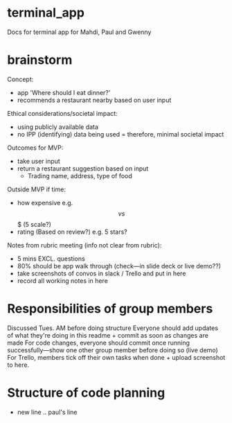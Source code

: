 # terminal_app
Docs for terminal app for Mahdi, Paul and Gwenny

# brainstorm
Concept: 
- app 'Where should I eat dinner?'
- recommends a restaurant nearby based on user input

Ethical considerations/societal impact:
- using publicly available data
- no IPP (identifying) data being used
= therefore, minimal societal impact 

Outcomes for MVP:
- take user input
- return a restaurant suggestion based on input 
  - Trading name, address, type of food
  
Outside MVP if time: 
- how expensive e.g. $$ vs $$$ (5 scale?)
- rating (Based on review?) e.g. 5 stars? 

Notes from rubric meeting (info not clear from rubric):
- 5 mins EXCL. questions
- 80% should be app walk through (check—in slide deck or live demo??)
- take screenshots of convos in slack / Trello and put in here
- record all working notes in here

# Responsibilities of group members
Discussed Tues. AM before doing structure
Everyone should add updates of what they're doing in this readme + commit as soon as changes are made
For code changes, everyone should commit once running successfully—show one other group member before doing so (live demo)
For Trello, members tick off their own tasks when done + upload screenshot to here. 


# Structure of code planning
- new line .. paul's line